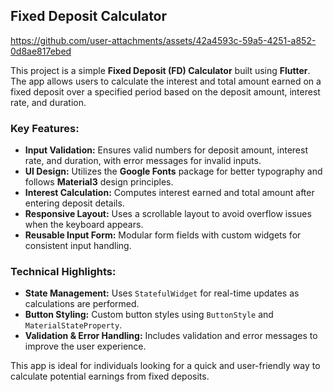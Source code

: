   <h2>Fixed Deposit Calculator</h2>

https://github.com/user-attachments/assets/42a4593c-59a5-4251-a852-0d8ae817ebed

  <p>
    This project is a simple <strong>Fixed Deposit (FD) Calculator</strong> built using <strong>Flutter</strong>. 
    The app allows users to calculate the interest and total amount earned on a fixed deposit over a specified 
    period based on the deposit amount, interest rate, and duration.
  </p>
  
  <h3>Key Features:</h3>
  <ul>
    <li><strong>Input Validation:</strong> Ensures valid numbers for deposit amount, interest rate, and duration, with error messages for invalid inputs.</li>
    <li><strong>UI Design:</strong> Utilizes the <strong>Google Fonts</strong> package for better typography and follows <strong>Material3</strong> design principles.</li>
    <li><strong>Interest Calculation:</strong> Computes interest earned and total amount after entering deposit details.</li>
    <li><strong>Responsive Layout:</strong> Uses a scrollable layout to avoid overflow issues when the keyboard appears.</li>
    <li><strong>Reusable Input Form:</strong> Modular form fields with custom widgets for consistent input handling.</li>
  </ul>
  
  <h3>Technical Highlights:</h3>
  <ul>
    <li><strong>State Management:</strong> Uses <code>StatefulWidget</code> for real-time updates as calculations are performed.</li>
    <li><strong>Button Styling:</strong> Custom button styles using <code>ButtonStyle</code> and <code>MaterialStateProperty</code>.</li>
    <li><strong>Validation & Error Handling:</strong> Includes validation and error messages to improve the user experience.</li>
  </ul>
  
  <p>
    This app is ideal for individuals looking for a quick and user-friendly way to calculate potential earnings 
    from fixed deposits.
  </p>
